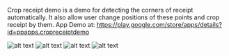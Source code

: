 Crop receipt demo is a demo for detecting the corners of receipt automatically. It also allow user change positions of these points and crop receipt by them.
App Demo at: https://play.google.com/store/apps/details?id=ppapps.cropreceiptdemo

![alt text](https://github.com/hoangphuc3117/cropreceiptdemo/blob/master/images/device-2017-12-03-125105.png)
![alt text](https://github.com/hoangphuc3117/cropreceiptdemo/blob/master/images/device-2017-12-03-125145.png)
![alt text](https://github.com/hoangphuc3117/cropreceiptdemo/blob/master/images/device-2017-12-03-125701.png)
![alt text](https://github.com/hoangphuc3117/cropreceiptdemo/blob/master/images/device-2017-12-03-125734.png)